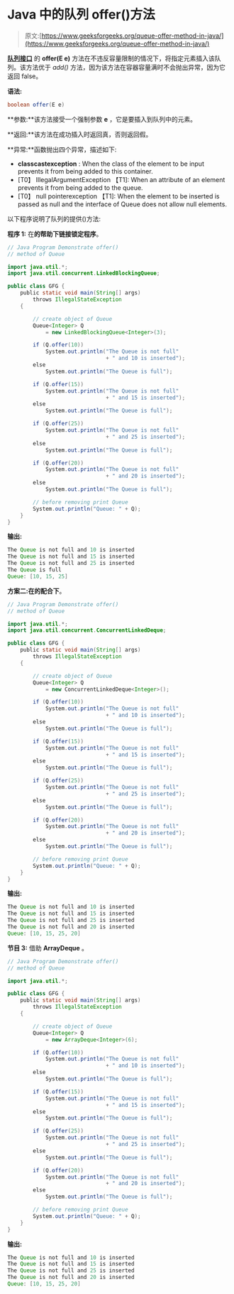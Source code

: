# Java 中的队列 offer()方法

> 原文:[https://www.geeksforgeeks.org/queue-offer-method-in-java/](https://www.geeksforgeeks.org/queue-offer-method-in-java/)

**[队列接口](https://www.geeksforgeeks.org/queue-interface-java/)** 的 **offer(E e)** 方法在不违反容量限制的情况下，将指定元素插入该队列。该方法优于 *add()* 方法，因为该方法在容器容量满时不会抛出异常，因为它返回 false。

**语法:**

```java
boolean offer(E e)
```

**参数:**该方法接受一个强制参数 **e** ，它是要插入到队列中的元素。

**返回:**该方法在成功插入时返回真，否则返回假。

**异常:**函数抛出四个异常，描述如下:

*   **classcastexception** : When the class of the element to be input prevents it from being added to this container.
*   [T0】 IllegalArgumentException 【T1]: When an attribute of an element prevents it from being added to the queue.
*   [T0】 null pointerexception 【T1]: When the element to be inserted is passed as null and the interface of Queue does not allow null elements.

以下程序说明了队列的提供()方法:

**程序 1:** 在**的帮助下链接锁定程序**。

```java
// Java Program Demonstrate offer()
// method of Queue

import java.util.*;
import java.util.concurrent.LinkedBlockingQueue;

public class GFG {
    public static void main(String[] args)
        throws IllegalStateException
    {

        // create object of Queue
        Queue<Integer> Q
            = new LinkedBlockingQueue<Integer>(3);

        if (Q.offer(10))
            System.out.println("The Queue is not full"
                               + " and 10 is inserted");
        else
            System.out.println("The Queue is full");

        if (Q.offer(15))
            System.out.println("The Queue is not full"
                               + " and 15 is inserted");
        else
            System.out.println("The Queue is full");

        if (Q.offer(25))
            System.out.println("The Queue is not full"
                               + " and 25 is inserted");
        else
            System.out.println("The Queue is full");

        if (Q.offer(20))
            System.out.println("The Queue is not full"
                               + " and 20 is inserted");
        else
            System.out.println("The Queue is full");

        // before removing print Queue
        System.out.println("Queue: " + Q);
    }
}
```

**输出:**

```java
The Queue is not full and 10 is inserted
The Queue is not full and 15 is inserted
The Queue is not full and 25 is inserted
The Queue is full
Queue: [10, 15, 25]

```

**方案二:**在**的配合下**。

```java
// Java Program Demonstrate offer()
// method of Queue

import java.util.*;
import java.util.concurrent.ConcurrentLinkedDeque;

public class GFG {
    public static void main(String[] args)
        throws IllegalStateException
    {

        // create object of Queue
        Queue<Integer> Q
            = new ConcurrentLinkedDeque<Integer>();

        if (Q.offer(10))
            System.out.println("The Queue is not full"
                               + " and 10 is inserted");
        else
            System.out.println("The Queue is full");

        if (Q.offer(15))
            System.out.println("The Queue is not full"
                               + " and 15 is inserted");
        else
            System.out.println("The Queue is full");

        if (Q.offer(25))
            System.out.println("The Queue is not full"
                               + " and 25 is inserted");
        else
            System.out.println("The Queue is full");

        if (Q.offer(20))
            System.out.println("The Queue is not full"
                               + " and 20 is inserted");
        else
            System.out.println("The Queue is full");

        // before removing print Queue
        System.out.println("Queue: " + Q);
    }
}
```

**输出:**

```java
The Queue is not full and 10 is inserted
The Queue is not full and 15 is inserted
The Queue is not full and 25 is inserted
The Queue is not full and 20 is inserted
Queue: [10, 15, 25, 20]

```

**节目 3:** 借助 **ArrayDeque** 。

```java
// Java Program Demonstrate offer()
// method of Queue

import java.util.*;

public class GFG {
    public static void main(String[] args)
        throws IllegalStateException
    {

        // create object of Queue
        Queue<Integer> Q
            = new ArrayDeque<Integer>(6);

        if (Q.offer(10))
            System.out.println("The Queue is not full"
                               + " and 10 is inserted");
        else
            System.out.println("The Queue is full");

        if (Q.offer(15))
            System.out.println("The Queue is not full"
                               + " and 15 is inserted");
        else
            System.out.println("The Queue is full");

        if (Q.offer(25))
            System.out.println("The Queue is not full"
                               + " and 25 is inserted");
        else
            System.out.println("The Queue is full");

        if (Q.offer(20))
            System.out.println("The Queue is not full"
                               + " and 20 is inserted");
        else
            System.out.println("The Queue is full");

        // before removing print Queue
        System.out.println("Queue: " + Q);
    }
}
```

**输出:**

```java
The Queue is not full and 10 is inserted
The Queue is not full and 15 is inserted
The Queue is not full and 25 is inserted
The Queue is not full and 20 is inserted
Queue: [10, 15, 25, 20]

```